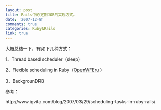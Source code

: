 ```yaml
---
layout: post
title: Rails中的定期JOB的实现方式。
date: '2007-12-8'
comments: true
categories: Ruby&Rails
link: true
---
```

<p>大概总结一下，有如下几种方式：</p>
<p>1、Thread based scheduler（sleep）</p>
<p>2、Flexible scheduling in Ruby（<a href="http://openwferu.rubyforge.org/">OpenWFEru</a> ）</p>
<p>3、BackgrounDRB</p>
<p>参考：</p>
<p>http://www.igvita.com/blog/2007/03/29/scheduling-tasks-in-ruby-rails/</p>

